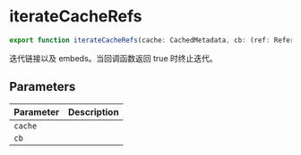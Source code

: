 <!--
 * @Author: luhaifeng666 youzui@hotmail.com
 * @Date: 2022-08-23 11:37:51
 * @LastEditors: luhaifeng666
 * @LastEditTime: 2022-12-05 09:47:56
 * @Description: 
-->
# iterateCacheRefs

```ts
export function iterateCacheRefs(cache: CachedMetadata, cb: (ref: ReferenceCache) => boolean | void): boolean;
```

迭代链接以及 embeds。当回调函数返回 true 时终止迭代。

## Parameters

| Parameter | Description |
|-----------|-------------|
| `cache` | |
| `cb` | |
